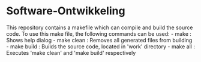 # Software-Ontwikkeling

This repository contains a makefile which can compile and build the source code.
To use this make file, the following commands can be used:
	- make		: Shows help dialog
	- make clean	: Removes all generated files from building
	- make build	: Builds the source code, located in 'work' directory
	- make all	: Executes 'make clean' and 'make build' respectively
